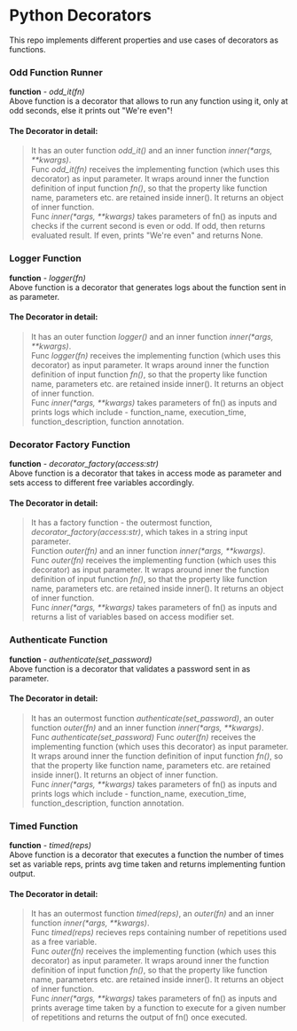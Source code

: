# Python Decorators

This repo implements different properties and use cases of decorators as functions.

### Odd Function Runner  
**function** - *odd_it(fn)*  
Above function is a decorator that allows to run any function using it, only at odd seconds, else it prints out "We're even"!  

#### The Decorator in detail:
> It has an outer function *odd_it()* and an inner function *inner(\*args, \*\*kwargs)*.  
> Func *odd_it(fn)* receives the implementing function (which uses this decorator) as input parameter. It wraps around inner the function definition of input function *fn()*, so that the property like function name, parameters etc. are retained inside inner(). It returns an object of inner function.  
> Func *inner(\*args, \*\*kwargs)* takes parameters of fn() as inputs and checks if the current second is even or odd. If odd, then returns evaluated result. If even, prints "We're even" and returns None.  

### Logger Function
**function** - *logger(fn)*  
Above function is a decorator that generates logs about the function sent in as parameter.

#### The Decorator in detail:
> It has an outer function *logger()* and an inner function *inner(\*args, \*\*kwargs)*.  
> Func *logger(fn)* receives the implementing function (which uses this decorator) as input parameter. It wraps around inner the function definition of input function *fn()*, so that the property like function name, parameters etc. are retained inside inner(). It returns an object of inner function.  
> Func *inner(\*args, \*\*kwargs)* takes parameters of fn() as inputs and prints logs which include - function_name,  execution_time,  function_description, function annotation.  


### Decorator Factory Function
**function** - *decorator_factory(access:str)*  
Above function is a decorator that takes in access mode as parameter and sets access to different free variables accordingly.

#### The Decorator in detail:
> It has a factory function - the outermost function, *decorator_factory(access:str)*, which takes in a string input parameter.  
> Function *outer(fn)* and an inner function *inner(\*args, \*\*kwargs)*.  
> Func *outer(fn)* receives the implementing function (which uses this decorator) as input parameter. It wraps around inner the function definition of input function *fn()*, so that the property like function name, parameters etc. are retained inside inner(). It returns an object of inner function.  
> Func *inner(\*args, \*\*kwargs)* takes parameters of fn() as inputs and returns a list of variables based on access modifier set.


### Authenticate Function
**function** - *authenticate(set_password)*  
Above function is a decorator that validates a password sent in as parameter.

#### The Decorator in detail:
> It has an outermost function *authenticate(set_password)*, an outer function *outer(fn)* and an inner function *inner(\*args, \*\*kwargs)*.   
> Func *authenticate(set_password)*
> Func *outer(fn)* receives the implementing function (which uses this decorator) as input parameter. It wraps around inner the function definition of input function *fn()*, so that the property like function name, parameters etc. are retained inside inner(). It returns an object of inner function.  
> Func *inner(\*args, \*\*kwargs)* takes parameters of fn() as inputs and prints logs which include - function_name,  execution_time,  function_description, function annotation.   

### Timed Function
**function** - *timed(reps)*  
Above function is a decorator that executes a function the number of times set as variable reps, prints avg time taken and returns implementing funtion output.

#### The Decorator in detail:
> It has an outermost function *timed(reps)*, an *outer(fn)* and an inner function *inner(\*args, \*\*kwargs)*.    
> Func *timed(reps)* recieves reps containing number of repetitions used as a free variable.  
> Func *outer(fn)* receives the implementing function (which uses this decorator) as input parameter. It wraps around inner the function definition of input function *fn()*, so that the property like function name, parameters etc. are retained inside inner(). It returns an object of inner function.   
> Func *inner(\*args, \*\*kwargs)* takes parameters of fn() as inputs and prints average time taken by a function to execute for a given number of repetitions and returns the output of fn() once executed.


